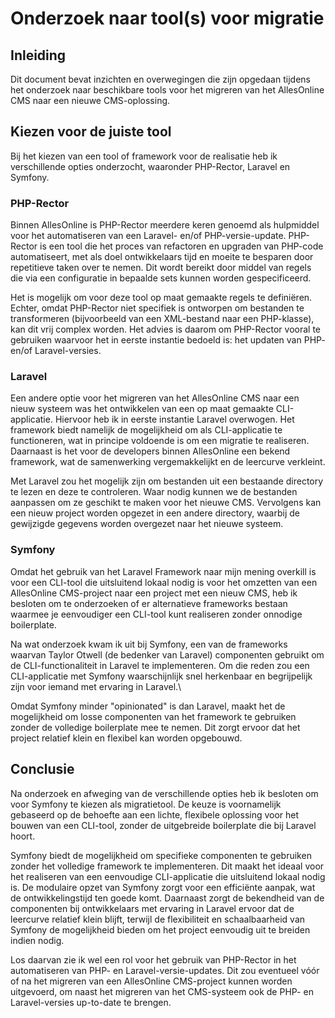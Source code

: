 # Onderzoek naar tool(s) voor migratie

## Inleiding

Dit document bevat inzichten en overwegingen die zijn opgedaan tijdens het onderzoek naar beschikbare tools voor het migreren van het AllesOnline CMS naar een nieuwe CMS-oplossing.

## Kiezen voor de juiste tool

Bij het kiezen van een tool of framework voor de realisatie heb ik verschillende opties onderzocht, waaronder PHP-Rector, Laravel en Symfony.

### PHP-Rector

Binnen AllesOnline is PHP-Rector meerdere keren genoemd als hulpmiddel voor het automatiseren van een Laravel- en/of PHP-versie-update. PHP-Rector is een tool die het proces van refactoren en upgraden van PHP-code automatiseert, met als doel ontwikkelaars tijd en moeite te besparen door repetitieve taken over te nemen. Dit wordt bereikt door middel van regels die via een configuratie in bepaalde sets kunnen worden gespecificeerd.

Het is mogelijk om voor deze tool op maat gemaakte regels te definiëren. Echter, omdat PHP-Rector niet specifiek is ontworpen om bestanden te transformeren (bijvoorbeeld van een XML-bestand naar een PHP-klasse), kan dit vrij complex worden. Het advies is daarom om PHP-Rector vooral te gebruiken waarvoor het in eerste instantie bedoeld is: het updaten van PHP- en/of Laravel-versies.

### Laravel

Een andere optie voor het migreren van het AllesOnline CMS naar een nieuw systeem was het ontwikkelen van een op maat gemaakte CLI-applicatie. Hiervoor heb ik in eerste instantie Laravel overwogen. Het framework biedt namelijk de mogelijkheid om als CLI-applicatie te functioneren, wat in principe voldoende is om een migratie te realiseren. Daarnaast is het voor de developers binnen AllesOnline een bekend framework, wat de samenwerking vergemakkelijkt en de leercurve verkleint.

Met Laravel zou het mogelijk zijn om bestanden uit een bestaande directory te lezen en deze te controleren. Waar nodig kunnen we de bestanden aanpassen om ze geschikt te maken voor het nieuwe CMS. Vervolgens kan een nieuw project worden opgezet in een andere directory, waarbij de gewijzigde gegevens worden overgezet naar het nieuwe systeem.

### Symfony

Omdat het gebruik van het Laravel Framework naar mijn mening overkill is voor een CLI-tool die uitsluitend lokaal nodig is voor het omzetten van een AllesOnline CMS-project naar een project met een nieuw CMS, heb ik besloten om te onderzoeken of er alternatieve frameworks bestaan waarmee je eenvoudiger een CLI-tool kunt realiseren zonder onnodige boilerplate.

Na wat onderzoek kwam ik uit bij Symfony, een van de frameworks waarvan Taylor Otwell (de bedenker van Laravel) componenten gebruikt om de CLI-functionaliteit in Laravel te implementeren. Om die reden zou een CLI-applicatie met Symfony waarschijnlijk snel herkenbaar en begrijpelijk zijn voor iemand met ervaring in Laravel.\

Omdat Symfony minder "opinionated" is dan Laravel, maakt het de mogelijkheid om losse componenten van het framework te gebruiken zonder de volledige boilerplate mee te nemen. Dit zorgt ervoor dat het project relatief klein en flexibel kan worden opgebouwd.

## Conclusie

Na onderzoek en afweging van de verschillende opties heb ik besloten om voor Symfony te kiezen als migratietool. De keuze is voornamelijk gebaseerd op de behoefte aan een lichte, flexibele oplossing voor het bouwen van een CLI-tool, zonder de uitgebreide boilerplate die bij Laravel hoort.

Symfony biedt de mogelijkheid om specifieke componenten te gebruiken zonder het volledige framework te implementeren. Dit maakt het ideaal voor het realiseren van een eenvoudige CLI-applicatie die uitsluitend lokaal nodig is. De modulaire opzet van Symfony zorgt voor een efficiënte aanpak, wat de ontwikkelingstijd ten goede komt. Daarnaast zorgt de bekendheid van de componenten bij ontwikkelaars met ervaring in Laravel ervoor dat de leercurve relatief klein blijft, terwijl de flexibiliteit en schaalbaarheid van Symfony de mogelijkheid bieden om het project eenvoudig uit te breiden indien nodig.

Los daarvan zie ik wel een rol voor het gebruik van PHP-Rector in het automatiseren van PHP- en Laravel-versie-updates. Dit zou eventueel vóór of na het migreren van een AllesOnline CMS-project kunnen worden uitgevoerd, om naast het migreren van het CMS-systeem ook de PHP- en Laravel-versies up-to-date te brengen.